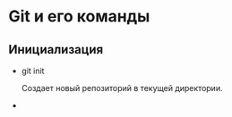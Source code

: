 # Git и его команды

## Инициализация
- git init

    Создает новый репозиторий в текущей директории.

-